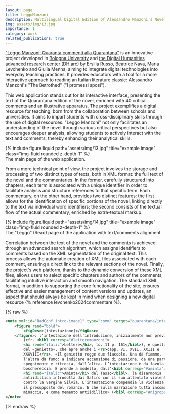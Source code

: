```yaml
---
layout: page
title: LeggoManzoni
description: Multilingual Digital Edition of Alessandro Manzoni's Novel "I Promessi Sposi" with Comments
img: assets/img/13.jpg
importance: 1
category: work
related_publications: true
---
```

[&#34;Leggo Manzoni: Quaranta commenti alla Quarantana&#34;](https://projects.dharc.unibo.it/leggomanzoni/) is an innovative project developed in [Bologna University](https://www.unibo.it/) and [the Digital Humanities advanced research center (DH.arc)](https://centri.unibo.it/dharc/en/research/projects-at-dh-arc) by Ersilia Russo, Beatrice Nava, Maria Levchenko and Giulia Menna, aiming to integrate digital technologies into everyday teaching practices. It provides educators with a tool for a more interactive approach to reading an Italian literature classic: Alessandro Manzoni's "The Betrothed" ("I promessi sposi").

This web application stands out for its interactive interface, presenting the text of the Quarantana edition of the novel, enriched with 40 critical comments and an illustrative apparatus. The project exemplifies a digital resource for teaching, born from the collaboration between schools and universities. It aims to impart students with cross-disciplinary skills through the use of digital resources. "Leggo Manzoni" not only facilitates an understanding of the novel through various critical perspectives but also encourages deeper analysis, allowing students to actively interact with the text and comments, thereby enhancing their analytical skills.

<div class="row">
    <div class="col-sm mt-3 mt-md-0">
        {% include figure.liquid path="assets/img/13.jpg" title="example image" class="img-fluid rounded z-depth-1" %}
    </div>
</div>
<div class="caption">
    The main page of the web application.
</div>

From a more technical point of view, the project involves the storage and processing of two distinct types of texts, both in XML format: the full text of the novel and the commentaries. In the former, carefully structured into chapters, each term is associated with a unique identifier in order to facilitate analysis and structure references to that specific term. Each commentary, on the other hand, provides two distinct features: the first allows for the identification of specific portions of the novel, linking directly to the text via individual word identifiers; the second consists of the textual flow of the actual commentary, enriched by extra-textual markup.

<div class="row">
    <div class="col-sm mt-3 mt-md-0">
        {% include figure.liquid path="assets/img/14.jpg" title="example image" class="img-fluid rounded z-depth-1" %}
    </div>
</div>
<div class="caption">
    The "Leggo" (Read) page of the application with text/comments alignment.
</div>

Correlation between the text of the novel and the comments is achieved through an advanced search algorithm, which assigns identifiers to comments based on the XML segmentation of the original text. This process allows the automatic creation of XML files associated with each comment, ensuring a direct link to the relevant sections of the novel. Finally, the project's web platform, thanks to the dynamic conversion of these XML files, allows users to select specific chapters and authors of the comments, facilitating intuitive interaction and smooth navigation. The standard XML format, in addition to supporting the core functionality of the site, ensures effective and easier management of content versions and updates, an aspect that should always be kept in mind when designing a new digital resource {% reference levchenko2024commentare %}.

{% raw %}

```xml
<note xml:id="BadConf_intro-image1" type="comm" target="quarantana/intro.xml#intro_10000">
    <figure rend="bold">
        <figDesc>[intestazione]</figDesc>
    </figure>: l’intestazione dell’introduzione, inizialmente non prevista
        (cfr. <bibl corresp="#letteremanzoni">
        <hi rend="italic">Lettere</hi>, to. 11 p. 161</bibl>), è quella
        del «genietto», che apre anche i <rs>capp. VI, XVII, XXIII e
        XXXVIII</rs>. «Il genietto regge due fiaccole. Una dà fiamme,
        l’altra dà fumo: a indicare accensione di passione, da una parte; e
        spegnimento e ritrosia, dall’altra. L’intestazione è da favola
        boschereccia. E prende a modello, dall'<bibl corresp="#aminta">
        <hi rend="italic">Aminta</hi> del Tasso</bibl>, la disarmonia
        antiidillica introdotta dal Satiro con il suo attentato violento
        contro la vergine Silvia. L’intestazione compendia la violenza che è
        il presupposto del romanzo. E che sulla narrazione tutta incombe come
        minaccia, e come memento antiidillico» (<bibl corresp="#nigrops">Nigro</bibl>).
</note>
```

{% endraw %}
